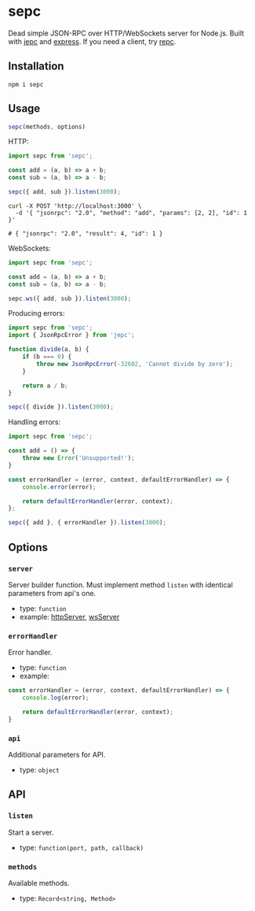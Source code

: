 # sepc

Dead simple JSON-RPC over HTTP/WebSockets server for Node.js. Built with [jepc](https://github.com/kohutd/jepc)
and [express](https://expressjs.com). If you
need a client, try [repc](https://github.com/kohutd/repc).

## Installation

```shell
npm i sepc
```

## Usage

```javascript
sepc(methods, options)
```

HTTP:

```javascript
import sepc from 'sepc';

const add = (a, b) => a + b;
const sub = (a, b) => a - b;

sepc({ add, sub }).listen(3000);
```

```shell
curl -X POST 'http://localhost:3000' \
  -d '{ "jsonrpc": "2.0", "method": "add", "params": [2, 2], "id": 1 }'

# { "jsonrpc": "2.0", "result": 4, "id": 1 }
```

WebSockets:

```javascript
import sepc from 'sepc';

const add = (a, b) => a + b;
const sub = (a, b) => a - b;

sepc.ws({ add, sub }).listen(3000);
```

Producing errors:

```javascript
import sepc from 'sepc';
import { JsonRpcError } from 'jepc';

function divide(a, b) {
    if (b === 0) {
        throw new JsonRpcError(-32602, 'Cannot divide by zero');
    }

    return a / b;
}

sepc({ divide }).listen(3000);
```

Handling errors:

```javascript
import sepc from 'sepc';

const add = () => {
    throw new Error('Unsupported!');
}

const errorHandler = (error, context, defaultErrorHandler) => {
    console.error(error);

    return defaultErrorHandler(error, context);
};

sepc({ add }, { errorHandler }).listen(3000);
```

## Options

### `server`

Server builder function. Must implement method `listen` with identical parameters from api's one.

- type: `function`
- example: [httpServer](/src/httpServer.js), [wsServer](/src/wsServer.js)

### `errorHandler`

Error handler.

- type: `function`
- example:

```javascript
const errorHandler = (error, context, defaultErrorHandler) => {
    console.log(error);

    return defaultErrorHandler(error, context);
}
```

### `api`

Additional parameters for API.

- type: `object`

## API

### `listen`

Start a server.

- type: `function(port, path, callback)`

### `methods`

Available methods.

- type: `Record<string, Method>`
